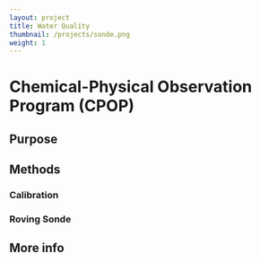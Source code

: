 ```yaml
---
layout: project
title: Water Quality
thumbnail: /projects/sonde.png
weight: 1
---
```


# Chemical-Physical Observation Program (CPOP)

## Purpose


## Methods

### Calibration

### Roving Sonde

## More info
